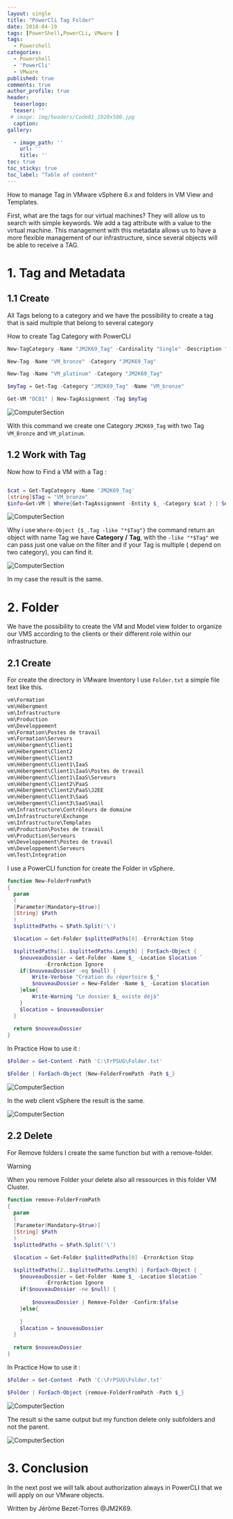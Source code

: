 ```yaml
---
layout: single
title: "PowerCli Tag Folder"
date: 2018-04-19
tags: [PowerShell,PowerCLi, VMware ]
tags: 
  - Powershell
categories:
  - Powershell
  - 'PowerCli'
  - VMware
published: true
comments: true
author_profile: true
header:
  teaserlogo:
  teaser: ''
 # image: img/headers/Code01_1920x500.jpg
  caption:
gallery:

  - image_path: ''
    url: ''
    title: ''
toc: true
toc_sticky: true
toc_label: "Table of content"
---
```




How to manage Tag in VMware vSphere 6.x and folders in VM View and Templates.


First, what are the tags for our virtual machines? They will allow us to search with simple keywords. We add a tag attribute with a value to the virtual machine. This management with this metadata allows us to have a more flexible management of our infrastructure, since several objects will be able to receive a TAG.


# 1.  Tag and Metadata

## 1.1 Create

All Tags belong to a category and we have the possibility to create a tag that is said multiple that belong to several category

How to create Tag Category with PowerCLI

```powershell
New-TagCategory -Name "JM2K69_Tag" -Cardinality "Single" -Description "Testing PowerCLi" -EntityType "VirtualMachine"

New-Tag -Name "VM_bronze" -Category "JM2K69_Tag"

New-Tag -Name "VM_platinum" -Category "JM2K69_Tag" 

$myTag = Get-Tag -Category "JM2K69_Tag" -Name "VM_bronze"

Get-VM "DC01" | New-TagAssignment -Tag $myTag
```
![ComputerSection](/img/Tag1.PNG)

With this command we create one Category `JM2K69_Tag` with two Tag `VM_Bronze` and `VM_platinum`.

## 1.2 Work with Tag

Now how to Find a VM with a Tag :
```powershell

$cat = Get-TagCategory -Name 'JM2K69_Tag'
[string]$Tag = "VM_bronze"
$info=Get-VM | Where{Get-TagAssignment -Entity $_ -Category $cat } | Select Name,@{N="Tag";E={(Get-TagAssignment $_.name).tag}} |Where-Object {$_.Tag -like "*$Tag"}
```
![ComputerSection](/img/Tag2.PNG)

Why i use `Where-Object {$_.Tag -like "*$Tag"}` the command return an object with name Tag we have **Category** **/** **Tag**, with the `-like "*$Tag"` we can pass just one value on the filter and if your Tag is multiple ( depend on two category), you can find it. 

![ComputerSection](/img/Tag3.PNG)

In my case the result is the same. 

# 2.  Folder

We have the possibility to create the VM and Model view folder to organize our VMS according to the clients or their different role within our infrastructure.

## 2.1 Create 

For create the directory in VMware Inventory I use `Folder.txt` a simple file text like this.

```txt
vm\Formation
vm\Hébergment
vm\Infrastructure
vm\Production
vm\Developpement
vm\Formation\Postes de travail
vm\Formation\Serveurs
vm\Hébergment\Client1
vm\Hébergment\Client2
vm\Hébergment\Client3
vm\Hébergment\Client1\IaaS
vm\Hébergment\Client1\IaaS\Postes de travail
vm\Hébergment\Client1\IaaS\Serveurs
vm\Hébergment\Client2\PaaS
vm\Hébergment\Client2\PaaS\J2EE
vm\Hébergment\Client3\SaaS
vm\Hébergment\Client3\SaaS\mail
vm\Infrastructure\Contrôleurs de domaine
vm\Infrastructure\Exchange
vm\Infrastructure\Templates
vm\Production\Postes de travail
vm\Production\Serveurs
vm\Developpement\Postes de travail
vm\Developpement\Serveurs
vm\Test\Integration
```
I use a PowerCLI function for create the Folder in vSphere.

```powershell
function New-FolderFromPath
{
  param
  (
  [Parameter(Mandatory=$true)]
  [String] $Path 
  )
  $splittedPaths = $Path.Split('\')

  $location = Get-Folder $splittedPaths[0] -ErrorAction Stop

  $splittedPaths[1..$splittedPaths.Length] | ForEach-Object {
    $nouveauDossier = Get-Folder -Name $_ -Location $location `
            -ErrorAction Ignore
    if($nouveauDossier -eq $null) { 
        Write-Verbose "Création du répertoire $_"
        $nouveauDossier = New-Folder -Name $_ -Location $location
    }else{
        Write-Warning "Le dossier $_ existe déjà"
    }
    $location = $nouveauDossier
  }
  
  return $nouveauDossier
} 
```
In Practice How to use it :

```powershell
$Folder = Get-Content -Path 'C:\FrPSUG\Folder.txt' 

$Folder | ForEach-Object {New-FolderFromPath -Path $_}

```

![ComputerSection](/img/Folder1.PNG)

In the web client vSphere the result is the same.

![ComputerSection](/img/Folder2.PNG)


## 2.2 Delete 

For Remove folders I create the same function but with a remove-folder.
> [!WARNING]
> When you remove Folder your delete also all ressources in this folder VM Cluster.

```powershell
function remove-FolderFromPath
{
  param
  (
  [Parameter(Mandatory=$true)]
  [String] $Path 
  )
  $splittedPaths = $Path.Split('\')

  $location = Get-Folder $splittedPaths[0] -ErrorAction Stop

  $splittedPaths[2..$splittedPaths.Length] | ForEach-Object {
    $nouveauDossier = Get-Folder -Name $_ -Location $location `
            -ErrorAction Ignore
    if($nouveauDossier -ne $null) { 
       
        $nouveauDossier | Remove-Folder -Confirm:$false
    }else{
        
    }
    $location = $nouveauDossier
  }
  
  return $nouveauDossier
} 

```
In Practice How to use it :

```powershell
$Folder = Get-Content -Path 'C:\FrPSUG\Folder.txt' 

$Folder | ForEach-Object {remove-FolderFromPath -Path $_}
```
![ComputerSection](/img/Folder3.PNG)

The result si the same output but my function delete only subfolders and not the parent.

![ComputerSection](/img/Folder4.PNG)

# 3.  Conclusion

In the next post we will talk about authorization always in PowerCLI that we will apply on our VMware objects.

Written by Jérôme Bezet-Torres @JM2K69.
